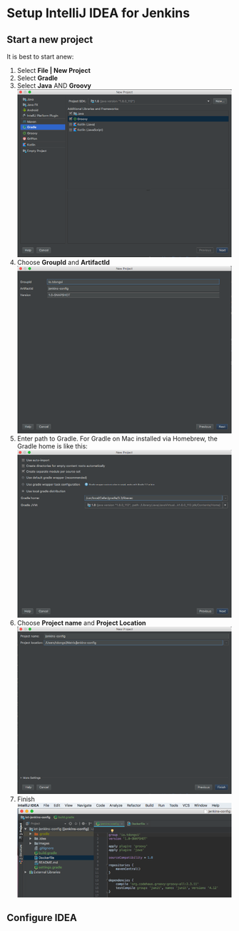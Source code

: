 # Setup IntelliJ IDEA for Jenkins

## Start a new project

It is best to start anew:

1. Select **File | New Project**
1. Select **Gradle**
1. Select **Java** AND **Groovy**
![Screeshot](images/idea/screen01.png "Start")
1. Choose **GroupId** and **ArtifactId**
![Screeshot](images/idea/screen02.png "Project Name")
1. Enter path to Gradle. For Gradle on Mac installed via Homebrew, the Gradle home is like this:
![Screeshot](images/idea/screen03.png "Configure Gradle")
1. Choose **Project name** and **Project Location**
![Screeshot](images/idea/screen04.png "Project location")
1. Finish
![Screeshot](images/idea/screen05.png "Finish")

## Configure IDEA

